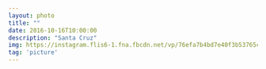 ```yaml
---
layout: photo
title: ""
date: 2016-10-16T10:00:00
description: "Santa Cruz"
img: https://instagram.flis6-1.fna.fbcdn.net/vp/76efa7b4bd7e40f3b53765c021306f16/5B0F9A61/t51.2885-15/e35/14736191_1131298343618679_3941124340849836032_n.jpg
tag: 'picture'
---
```



